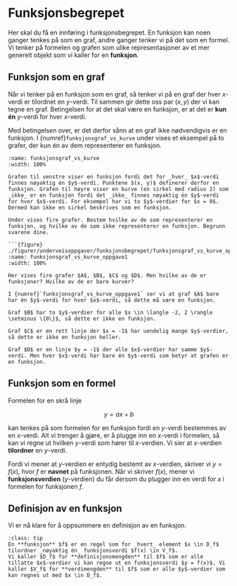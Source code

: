 # Funksjonsbegrepet

Her skal du få en innføring i funksjonsbegrepet. En funksjon kan noen ganger tenkes på som en graf, andre ganger tenker vi på det som en formel. Vi tenker på formelen og grafen som ulike representasjoner av et mer generelt objekt som vi kaller for en **funksjon**. 

## Funksjon som en graf
Når vi tenker på en funksjon som en graf, så tenker vi på en graf der hver $x$-verdi er tilordnet en $y$-verdi. Til sammen gir dette oss par $(x, y)$ der vi kan tegne en graf. Betingelsen for at det skal være en funksjon, er at det er **kun én** $y$-verdi for hver $x$-verdi. 

Med betingelsen over, er det derfor sånn at en graf ikke nødvendigvis er en funksjon. 
I {numref}`funksjonsgraf_vs_kurve` under vises et eksempel på to grafer, der kun én av dem representerer en funksjon.

```{figure} ./figurer/eksempler/funksjonsbegrepet/funksjonsgraf_vs_kurve.svg
:name: funksjonsgraf_vs_kurve
:width: 100%

Grafen til venstre viser en funksjon fordi det for _hver_ $x$-verdi finnes nøyaktig én $y$-verdi. Punktene $(x, y)$ definerer derfor en funksjon. Grafen til høyre viser en kurve (en sirkel med radius 2) som _ikke_ er en funksjon fordi det _ikke_ finnes nøyaktig én $y$-verdi for hver $x$-verdi. For eksempel har vi to $y$-verdier for $x = 0$. Dermed kan ikke en sirkel beskrives som en funksjon.
```

````{admonition} Underveisoppgave
Under vises fire grafer. Bestem hvilke av de som representerer en funksjon, og hvilke av de som ikke representerer en funksjon. Begrunn svarene dine.

```{figure} ./figurer/underveisoppgaver/funksjonsbegrepet/funksjonsgraf_vs_kurve_oppgave1.svg
:name: funksjonsgraf_vs_kurve_oppgave1
:width: 100%

Her vises fire grafer $A$, $B$, $C$ og $D$. Men hvilke av de er funksjoner? Hvilke av de er bare kurver?
````

```{dropdown} Løsningsforslag
I {numref}`funksjonsgraf_vs_kurve_oppgave1` ser vi at graf $A$ bare har én $y$-verdi for hver $x$-verdi, så dette må være en funksjon. 

Graf $B$ har to $y$-verdier for alle $x \in \langle -2, 2 \rangle \setminus \{0\}$, så dette er ikke en funksjon.

Graf $C$ er en rett linje der $x = -1$ har uendelig mange $y$-verdier, så dette er ikke en funksjon heller.

Graf $D$ er en linje $y = -1$ der alle $x$-verdier har samme $y$-verdi. Men hver $x$-verdi har bare én $y$-verdi som betyr at grafen er en funksjon.
```

## Funksjon som en formel

Formelen for en skrå linje

$$
y = ax + b
$$

kan tenkes på som formelen for en funksjon fordi en $y$-verdi bestemmes av en $x$-verdi. Alt vi trenger å gjøre, er å plugge inn en $x$-verdi i formelen, så kan vi regne ut hvilken $y$-verdi som hører til $x$-verdien. Vi sier at $x$-verdien **tilordner** en $y$-verdi. 

Fordi vi mener at $y$-verdien er entydig bestemt av $x$-verdien, skriver vi $y = f(x)$, hvor $f$ er **navnet** på funksjonen. Når vi skriver $f(x)$, mener vi **funksjonsverdien** ($y$-verdien) du får dersom du plugger inn en verdi for $x$ i formelen for funksjonen $f$. 




## Definisjon av en funksjon
Vi er nå klare for å oppsummere en definisjon av en funksjon. 

```{admonition} Definisjon: Funksjon
:class: tip
En **funksjon** $f$ er en regel som for _hvert_ element $x \in D_f$ tilordner _nøyaktig én_ funksjonsverdi $f(x) \in V_f$.
Vi kaller $D_f$ for **definisjonsmengden** til $f$ som er alle tillatte $x$-verdier vi kan regne ut en funksjonsverdi $y = f(x)$. Vi kaller $V_f$ for **verdimengden** til $f$ som er alle $y$-verdier som kan regnes ut med $x \in D_f$.
```